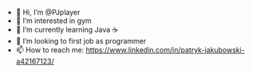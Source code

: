 - 👋 Hi, I’m @PJplayer
- 👀 I’m interested in gym
- 🌱 I’m currently learning Java ☕
- 💞️ I’m looking to  first job as programmer
- 📫 How to reach me: https://www.linkedin.com/in/patryk-jakubowski-a42167123/

<!---
AlphaPlayerLife/AlphaPlayerLife is a ✨ special ✨ repository because its `README.md` (this file) appears on your GitHub profile.
You can click the Preview link to take a look at your changes.
--->

